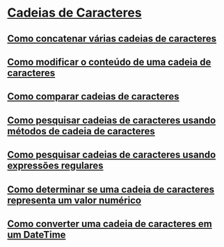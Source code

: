 # [Cadeias de Caracteres](index.md)
## [Como concatenar várias cadeias de caracteres](how-to-concatenate-multiple-strings.md)
## [Como modificar o conteúdo de uma cadeia de caracteres](how-to-modify-string-contents.md)
## [Como comparar cadeias de caracteres](how-to-compare-strings.md)
## [Como pesquisar cadeias de caracteres usando métodos de cadeia de caracteres](how-to-search-strings-using-string-methods.md)
## [Como pesquisar cadeias de caracteres usando expressões regulares](how-to-search-strings-using-regular-expressions.md)
## [Como determinar se uma cadeia de caracteres representa um valor numérico](how-to-determine-whether-a-string-represents-a-numeric-value.md)
## [Como converter uma cadeia de caracteres em um DateTime](how-to-convert-a-string-to-a-datetime.md)
